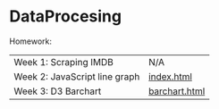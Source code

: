 # DataProcesing
Homework:

<table>
    <tr>
        <td>Week 1: Scraping IMDB</td>
		<td>N/A</td>
    </tr>
	    <tr>
        <td>Week 2: JavaScript line graph</td>
		<td><a href="Homework/Week 2/index.html">index.html</a></td>
    </tr>
	    <tr>
        <td>Week 3: D3 Barchart</td>
		<td><a href="Homework/Week 3/barchart.html">barchart.html</a></td>
    </tr>
</table>
